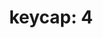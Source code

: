 ---
layout: symbols
title: "keycap: 4"
emoji: keycap_4
permalink: 4️⃣.html
image: assets/img/3moji/keycap_4.png
---